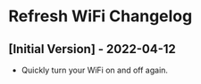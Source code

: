 # Refresh WiFi Changelog

## [Initial Version] - 2022-04-12

- Quickly turn your WiFi on and off again.
